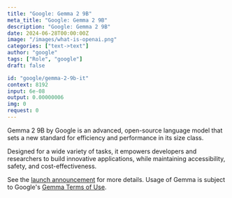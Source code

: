 ```yaml
---
title: "Google: Gemma 2 9B"
meta_title: "Google: Gemma 2 9B"
description: "Google: Gemma 2 9B"
date: 2024-06-28T00:00:00Z
image: "/images/what-is-openai.png"
categories: ["text->text"]
author: "google"
tags: ["Role", "google"]
draft: false

id: "google/gemma-2-9b-it"
context: 8192
input: 6e-08
output: 0.00000006
img: 0
request: 0
---
```


Gemma 2 9B by Google is an advanced, open-source language model that sets a new standard for efficiency and performance in its size class.

Designed for a wide variety of tasks, it empowers developers and researchers to build innovative applications, while maintaining accessibility, safety, and cost-effectiveness.

See the [launch announcement](https://blog.google/technology/developers/google-gemma-2/) for more details. Usage of Gemma is subject to Google's [Gemma Terms of Use](https://ai.google.dev/gemma/terms).

